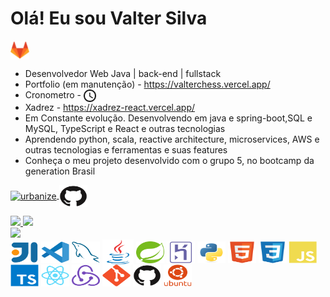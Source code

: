 <p> 
 <h1>Olá! Eu sou Valter Silva</h1>
 <a href="https://gitlab.com/valterchess" >
        <img align="center" alt="GitLab" height="30" width="30" src="https://raw.githubusercontent.com/devicons/devicon/master/icons/gitlab/gitlab-original.svg">
    </a>
 <ul>
   <li>Desenvolvedor Web Java | back-end | fullstack
   <li>Portfolio (em manutenção) - <a href="https://valterchess.vercel.app/home" target="_blank"> https://valterchess.vercel.app/  </a>
    <li>Cronometro -
     <a href="https://cronometro-vert.vercel.app/" >
       <img align="center" alt="Cronometro" height="20" width="20" src="https://github.com/valterchess/cronometro/blob/main/public/relogio.png">
     </a>
    <li>Xadrez - <a href="https://xadrez-react.vercel.app/" target="_blank"> https://xadrez-react.vercel.app/  </a>
     
   <li>Em Constante evolução. Desenvolvendo em java e spring-boot,SQL e MySQL, TypeScript e React e outras tecnologias
   <li>Aprendendo python, scala, reactive architecture, microservices, AWS e outras tecnologias e ferramentas e suas features
   <li>Conheça o meu projeto desenvolvido com o grupo 5, no bootcamp da generation Brasil
 </ul>
 <a href="https://urbanize.vercel.app/home" target="_blank">
       <img align="center" alt="urbanize" height="25" width="85" src="https://i.imgur.com/mqC0VS2.png" target="_blank">
   </a> 
  <a href="https://github.com/urbanize" target="_blank">
       <img border-radious="12%" align="center" alt="Valter-github" height="35" width="45" src="https://raw.githubusercontent.com/devicons/devicon/master/icons/github/github-original.svg" target="_blank">
   </a>
</p>


<div>
  <a href="https://github.com/valterchess">
  <img height="160px" src="https://github-readme-stats.vercel.app/api?username=valterchess&show_icons=true&theme=gotham&include_all_commits=true&count_private=true"/>  
  <img height="140em" src="https://github-readme-stats.vercel.app/api/top-langs/?username=valterchess&layout=compact&langs_count=8&theme=gotham"/>
   
</div>
 <a href="https://www.linkedin.com/in/valter-silva-5a44b1171/" target="_blank"><img src="https://img.shields.io/badge/-LinkedIn-%230077B5?style=for-the-badge&logo=linkedin&logoColor=white" target="_blank"></a> 
<div> 
 <img align="center" alt="Valter-intellij" height="35" width="45" src="https://raw.githubusercontent.com/devicons/devicon/master/icons/intellij/intellij-original.svg">
 <img align="center" alt="Valter-vscode" height="35" width="45" src="https://raw.githubusercontent.com/devicons/devicon/master/icons/vscode/vscode-original.svg">
  <img align="center" alt="Valter-sql" height="35" width="45" src="https://raw.githubusercontent.com/devicons/devicon/master/icons/mysql/mysql-original.svg">
  <img align="center" alt="Valter-java" height="40" width="50" src="https://raw.githubusercontent.com/devicons/devicon/master/icons/java/java-original.svg">
  <img align="center" alt="Valter-spring" height="35" width="45" src="https://raw.githubusercontent.com/devicons/devicon/master/icons/spring/spring-original.svg">
 <img align="center" alt="Valter-heroku" height="35" width="45" src="https://raw.githubusercontent.com/devicons/devicon/master/icons/heroku/heroku-original.svg">
 <img align="center" alt="Valter-heroku" height="35" width="45" src="https://raw.githubusercontent.com/devicons/devicon/master/icons/python/python-original.svg">
   <img align="center" alt="Valter-HTML" height="35" width="45" src="https://raw.githubusercontent.com/devicons/devicon/master/icons/html5/html5-original.svg">
 
  <img align="center" alt="Valter-CSS" height="35" width="45" src="https://raw.githubusercontent.com/devicons/devicon/master/icons/css3/css3-original.svg">
  <img align="center" alt="Valter-js" height="35" width="45" src="https://raw.githubusercontent.com/devicons/devicon/master/icons/javascript/javascript-plain.svg">
  <img align="center" alt="Valter-ts" height="35" width="45" src="https://raw.githubusercontent.com/devicons/devicon/master/icons/typescript/typescript-original.svg">
 <img align="center" alt="Valter-ts" height="35" width="45" src="https://raw.githubusercontent.com/devicons/devicon/master/icons/react/react-original.svg">
 <img align="center" alt="Valter-ts" height="35" width="45" src="https://raw.githubusercontent.com/devicons/devicon/master/icons/redux/redux-original.svg">
  <img align="center" alt="Valter-git" height="35" width="45" src="https://raw.githubusercontent.com/devicons/devicon/master/icons/git/git-original.svg">
 <img align="center" alt="Valter-github" height="35" width="45" src="https://raw.githubusercontent.com/devicons/devicon/master/icons/github/github-original.svg">
 <img align="center" alt="Valter-vscode" height="35" width="45" src="https://github.com/devicons/devicon/blob/master/icons/ubuntu/ubuntu-plain-wordmark.svg">
</div>
